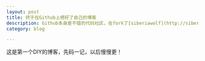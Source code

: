 ```yaml
---
layout: post
title: 终于在Github上搭好了自己的博客
description: Github本身是不错的代码社区，在fork了[siberiawolf](http://siberiawolf.com)的代码的基础上进行了修改，终于有了自己的博客。
category: blog

---
```


这是第一个DIY的博客，先码一记，以后慢慢更！
